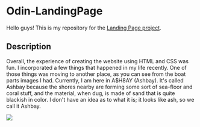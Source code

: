 # Odin-LandingPage
Hello guys! This is my repository for the [Landing Page project](https://www.theodinproject.com/lessons/foundations-landing-page).

## Description
Overall, the experience of creating the website using HTML and CSS was fun. I incorporated a few things that happened in my life recently. One of those things was moving to another place, as you can see from the boat parts images I had. Currently, I am here in A$H8AY (Ashbay). It's called Ashbay because the shores nearby are forming some sort of sea-floor and coral stuff, and the material, when dug, is made of sand that is quite blackish in color. I don't have an idea as to what it is; it looks like ash, so we call it Ashbay.

<img src="./readme_assets/ashbay-page.gif">